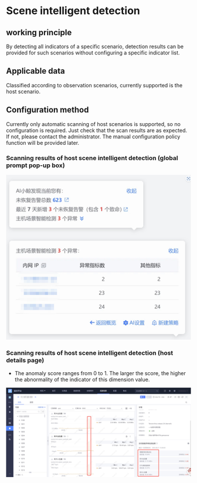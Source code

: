 # Scene intelligent detection

## working principle

By detecting all indicators of a specific scenario, detection results can be provided for such scenarios without configuring a specific indicator list.

## Applicable data

Classified according to observation scenarios, currently supported is the host scenario.

## Configuration method

Currently only automatic scanning of host scenarios is supported, so no configuration is required. Just check that the scan results are as expected. If not, please contact the administrator. The manual configuration policy function will be provided later.


### Scanning results of host scene intelligent detection (global prompt pop-up box)

![](media/16921703026021.jpg)

### Scanning results of host scene intelligent detection (host details page)

- The anomaly score ranges from 0 to 1. The larger the score, the higher the abnormality of the indicator of this dimension value.

![](media/16921703275218.jpg)